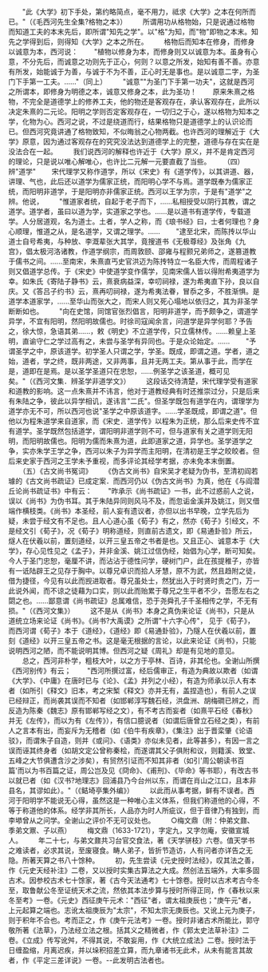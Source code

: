 <!-- { "loadSidebar": true } -->
　　"此《大学》初下手处，第约略简点，毫不用力，祗求《大学》之本在何所而已。"（《毛西河先生全集?格物之本》）
　　所谓用功从格物始，只是说通过格物而知道工夫的本末先后，即所谓"知先之学"。以"格"为知，而"物"即物之本末。知先之学得到后，则得知《大学》之本之所在。
　　格物后而知本在修身，而修身以诚意为本，西河说：
　　"植物以修身为本，而修身则又以诚意为本。虽身有心意，不分先后，而诚意之功则先于正心，何则？以意之所发，始知有善不善。亦意有所发，始能诚于为善，与诚于不为不善，正心时无是事也。是以诚意二字，为圣门下手第一工夫。......"（同上）
　　"诚意""为圣门下手第一功夫"，这就是西河之所谓本，即修身为明德之本，诚意又修身之本，此为圣功！
　　原来朱熹之格物，不完全是道德学上的修养工夫，他的物还是客观存在，承认客观存在，此所以决定朱熹的二元论。阳明之学则否定客观存在，一切归之于心，遂以格物为知本之学，化物为心。西河之说，不过是绕道而行，结果格物只是道德学上的认识论而已。但西河究竟讲通了格物致知，不似晦翁之心物两截。也许西河的理解近于《大学》原意，因为通过客观存在的究究没法达到道德学上的完整，道德与存在实在是没法合在一起。
　　我们说西河的解释也许近于《大学》原义，并不是肯定西河的理论，只是说以唯心解唯心，也许比二元解一元要直截了当些。
　　（四）辨"道学"
　　宋代理学又称作道学，所以《宋史》有《道学传》，以其讲道、器，讲理、气也，此后还以道学为儒家正统，而阳明心学不与焉。道学既奉为儒家正统，而阳明非道学，于是阳明亦非儒家正统。西河以王学为宗，于是有"道学"之辨。他说，
　　"惟道家者统，自起于老子而下，......私相授受以阴行其教，谓之道学。道学者，虽曰以道为学，实道家之学也。......是以道书有道学传，专载道学。人分居道观，名为道士。土者，学人之称，而《琅书经》曰，士者何理也？身心顺理，惟道之从，是名道学，又谓之理学。......
　　"逮至北宋，而陈抟以华山道士自号希夷，与种放、李溉辈张大其学，竟搜道书《无极尊经》及张角《九宫》，倡太极河洛诸教，作道学纲宗，而周敦颐、邵雍与程颢兄弟师之，遂篡道教于儒书之间。......至南宋，朱熹直丐史官洪迈为陈抟特立一名臣大传，而周程诸子则又倡道学总传。于《宋史》中使道学变作儒学，见南宋儒人皆以得附希夷道学为幸。如朱氏《寄陆子静书》云，熹衰病益深，幸叨祠禄，遂为希夷直下孙，良以自庆。又《答吕子约书》云，熹再叨祠禄，遂为希夷法眷，冒忝之多，不胜渐惧。是道学本道家学，......至华山而张大之，而宋人则又死心塌地以依归之，其为非圣学断断如也。
　　"向在史馆，同馆官张烈倡言，阳明非道学，而予颇争之，谓道学异学，不宜有阳明，然阳明故儒也。时徐司寇闻余言，问道学是异学何耶？予告之，徐大惊，急语其弟......，敕《明史》不立道学传，只立儒林传。......赖皇上圣明，直谕守仁之学过高有之，未尝与圣学有异同也。于是众论始定。......
　　"予谓圣学之中，原该道学。初学圣人只谓之学，学圣。既成，即谓之道。学者，道之始，道者，学之终，既非两途，又非两事，且并无两工夫。第从事于此，而学在是，道即在是焉。是以圣学圣道只在忠恕，......例圣学之该圣道，概可见矣。"（《西河文集．辨圣学非道学文》）
　　这段话交待清楚，宋代理学受有道家和道教的影响。这一点朱熹并不讳言，他对于道教经典有时还推崇过分，只是后来有朱陆之争，彼此以异学相讥，遂讳言"二氏"。但圣学既包有道学在内，谓理学为道学亦无不可，所以西河也说"圣学之中原该道字。......学圣既成，即谓之道"。但他以为程朱道学来自道家，而《宋史．道学传》以程朱为正统，那么后来史传不宜有道学。圣学既然包括道学，谓阳明非道学则不可，但与道家有关之道学则无阳明，而阳明故儒也。阳明为儒而朱熹为道，此即道家之道，异学也。圣学道学之争，实亦朱学王学之争，西河以朱子为异学而主阳明，在清初是王学之皎皎者。但后来史家于西河之王学未予重视，而多评论其经学考据，亦未免本末倒置。
　　（五）《古文尚书冤词》
　　《伪古文尚书》自宋吴才老疑为伪书，至清初阎若璩的《古文尚书疏证》已成定案．而西河仍以《伪古文尚书》为真，他在《与阎潜丘论尚书疏证书》中有云：
　　"昨承示《尚书疏证》一书，此不过惑前人之说，误以《尚书》为伪书耳。其于朱陆异同则风马不及，而忽诟金溪并及姚江，则又借端作横枝类。《尚书》本圣经，前人妄有遗议者，亦但以出书早晚，立学先后为疑，未尝于经文有不足也。且人心道心虽《荀子》有之，然亦《荀子》引经文，不是经文引《荀子》，况《荀子》明称道经，则直前古遗文，即《易通卦验》所云，燧人在伏羲以前，置刻道经，以开三皇五帝之书者是也。又且正心、诚意本于《大学》，存心见性见之《孟子》，并非金溪、姚江过信伪经，始倡为心学，断可知矣。今人于圣门忠恕，毫厘不讲，而沾沾于德性问学，硬树门户，此在孩提稚子，亦皆有一诋陆辟王之见存于胸中。以尊兄卓识而拾人牙慧，原不为武，然且趋附之徒，借为捷径，今见有以此而觊进取者。尊兄虽处士，然犹出入于时贤时贵之门，万一此说外闻，而不谅之徒藉为口实，则以此而贻累于尊兄之生平者不少，吾愿左右之閟之也。......鄙意谓《尚书疏证》总属难信，恐于尧舜孔子千圣相传之学，不无有损。"（《西河文集》）
　　这不是从《尚书》本身之真伪来论证《尚书》，只是从道统立场来论证《尚书》。《尚书?大禹谟》之所谓"十六字心传"， 见于《荀子》，而西河谓《荀子》本于《道经》，《道经》即《易通卦验》，乃隧人在伏羲以前，置刻《道经》以开三皇五帝之书。这是毫无根据的言论，以此来论证《尚书》，只能说明西河之陋，而不能说明其博。但西河之疑《周礼》却是有见地的意见。
　　总之，西河非朴学，粗枝大叶，以之方于亭林、百诗，非其伦也。全谢山所撰《西河别传》有云；
　　"西河所撰过富，经后儒审正，有造为典故以欺者（如谓《大学》、《中庸》在唐时已与《论》、《孟》并列之小经），有造为师承以示人有本者（如所引《释文》旧本，考之宋椠《释文》亦并无有，盖捏造也），有前人之误已经辩正，而尚袭其误而不知者（如邯郸淳写魏石经，洪盘洲、胡梅磵已辨之，而反造为陈秦《魏志》原有邯郸写经之文），有不考古而妄者（如熹平石经《春秋》并无《左传》，而以为有《左传》），有信口臆说者（如谓后唐曾立石经之类），有前人之言本有出，而妄斥为无稽者（如《伯牛有疾章》，《集注》出于晋栾肇《论语驳》，而谓朱子自造，则并《或问》、《语类》亦似未见者，此等甚多），有因一言之误而诬其终身者（如胡文定公曾称秦桧，而遂谓其父子俱附和议，则籍溪、致堂、五峰之大节俱遭含沙之涉矣），有贸然引证而不知其非者（如引'周公朝读书百篇'而以为书百篇之证，周公岂及见《冏命》、《甫刑》、《毕命》等书耶），有改古书以就已者（如《汉书?地理志》回浦县乃今台州以东，而谓在肖山之江口，且本非县名，其谬如此）。"（《鲒埼亭集外编》）
　　以此而从事考据，鲜有不误者。西河于阳明学不能说无心得，虽然这是一种唯心主义体系，但我们称道他的心得，不等于称道他的体系。经学非其所长，人品亦为时人所疵议，但于音律乃有独到，而李塨曾从之问学。全谢山之评价不无可议处也。
　　○梅文鼎（附：仲弟文鼐、季弟文鼏、子以燕）
　　梅文鼎（1633-1721），字定九，又字勿庵，安徽宣城人。
　　年二十七，与弟文鼐共习台官交食法，著《天学骈枝》六卷。值天学书之难读者，必求其说，至废寝食。畴人弟子，皆折节造访，人有问者亦详告之无隐。所著天算之书八十馀种。
　　初，先生尝读《元史授时法经》，叹其法之善，作《元史天经补注》二卷，又以授时实集古算法之大成。然创法五端外，大率多固古术。因参校古术七十馀家，著《古今天法通考》七十馀卷。授时以古术考古今冬至，取鲁献公冬至证统天术之流，然依其本法步算与授时所得正同，作《春秋以来冬至考》一卷。《元史》西征庚午元术："西征"者，谓太祖庚辰也；"庚午元"者，上元起算之端也。志讹太祖庚辰为"太宗"，不知太宗无庚辰也。又讹上元为庚子，则于积年不合也。考而正之，作《庚午元法考》一卷。授时非诸古术所能比，郭守敬所著《法草》，乃法经立法之根。括其义之精微者，作《郭太史法草补注》二卷。《立成》传写讹舛，不得其说，不敢妄用，作《大统立成法》二卷。授时法于日缠盈缩，月离迟疾，并以垛积招差立算，而九章诸书无此术，从未有能言其故者，作《平定三差详说》一卷。--此发明古法者也。
